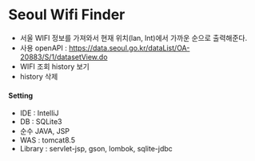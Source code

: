  # Seoul Wifi Finder
 
 - 서울 WIFI 정보를 가져와서 현재 위치(lan, lnt)에서 가까운 순으로 출력해준다.
 - 사용 openAPI : https://data.seoul.go.kr/dataList/OA-20883/S/1/datasetView.do <br/>
 - WIFI 조회 history 보기
  - history 삭제
 
 #### Setting
 - IDE : IntelliJ
 - DB : SQLite3
 - 순수 JAVA, JSP
 - WAS : tomcat8.5
 - Library : servlet-jsp, gson, lombok, sqlite-jdbc
